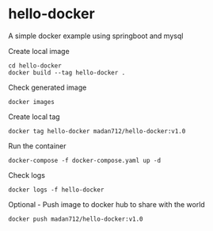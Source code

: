 # hello-docker
A simple docker example using springboot and mysql

Create local image

```
cd hello-docker
docker build --tag hello-docker .
```

Check generated image

```
docker images
```

Create local tag

```
docker tag hello-docker madan712/hello-docker:v1.0  
```

Run the container

```
docker-compose -f docker-compose.yaml up -d
```

Check logs
```
docker logs -f hello-docker
```

Optional - Push image to docker hub to share with the world
```
docker push madan712/hello-docker:v1.0 
```

